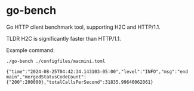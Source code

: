 # go-bench

Go HTTP client benchmark tool, supporting H2C and HTTP/1.1.

TLDR H2C is significantly faster than HTTP/1.1.

Example command:

```
./go-bench ./configfiles/macmini.toml

{"time":"2024-08-25T04:42:34.143103-05:00","level":"INFO","msg":"end main","mergedStatusCodeCount":{"200":200000},"totalCallsPerSecond":31835.99646062061}
```